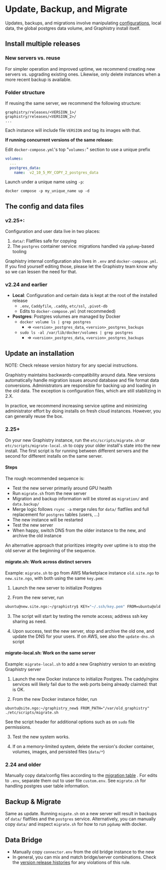# Update, Backup, and Migrate

Updates, backups, and migrations involve manipulating [configurations](../app-config/configure.md), local data, the global postgres data volume, and Graphistry install itself.

## Install multiple releases

### New servers vs. reuse

For simpler operation and improved uptime, we recommend creating new servers vs. upgrading existing ones. Likewise, only delete instances when a more recent backup is available.


### Folder structure

If reusing the same server, we recommend the following structure:

```
graphistry/releases/<VERSION_1>/
graphistry/releases/<VERSION_2>/
...
```

Each instance will include file `VERSION` and tag its images with that.


**If running concurrent versions of the same release:**

Edit `docker-compose.yml`'s top "`volumes:`" section to use a unique prefix

```yaml
volumes:
  ...
  postgres_data:
    name:  v2_10_5_MY_COPY_2_postgres_data
```

Launch under a unique name using `-p`:  

```
docker compose -p my_unique_name up -d
```

## The config and data files

### v2.25+:

Configuration and user data live in two places:

1. `data/`: Flatfiles safe for copying
2. The `postgres` container service: migrations handled via `pgdump`-based tooling

Graphistry internal configuration also lives in `.env` and `docker-compose.yml`. If you find yourself editing those, please let the Graphistry team know why so we can lessen the need for that.

### v2.24 and earlier

* **Local**:  Configuration and certain data is kept at the root of the installed release 
  * `.env`, `Caddyfile`, `.caddy`, `etc/ssl`, `.pivot-db`
  * Edits to `docker-compose.yml` (not recommeded)
* **Postgres**: Postgres volumes are managed by Docker
  * `docker volume ls | grep postgres` 
      * => `<version>_postgres_data`, `<version>_postgres_backups`
  * `sudo ls -al /var/lib/docker/volumes | grep postgres`
      * => `<version>_postgres_data`, `<version>_postgres_backups`

## Update an installation

NOTE: Check release version history for any special instructions.

Graphistry maintains backwards-compatibility around data. New versions automatically handle migration issues around database and file format data conversions. Administrators are responsible for backing up and loading in the old data. The exception is configuration files, which are still stabilizing in 2.X.

In practice, we recommend increasing service uptime and minimizing administrator effort by doing installs on fresh cloud instances. However, you can generally reuse the box.

### 2.25+

On your new Graphistry instance, run the `etc/scripts/migrate.sh` or `etc/scripts/migrate-local.sh` to copy your older install's state into the new install. The first script is for running between different servers and the second for different installs on the same server.

#### Steps

The rough recommended sequence is:

  * Test the new server primarily around GPU health
  * Run `migrate.sh` from the new server
  * Migration and backup information will be stored as `migration/` and `data.backup/`
  * Merge logic follows `rsync -a` merge rules for `data/` flatfiles and full replacement for `postgres` tables (users, ...)
  * The new instance will be restarted
  * Test the new server
  * When happy, switch DNS from the older instance to the new, and archive the old instance

An alternative approach that prioritizes integrity over uptime is to stop the old server at the beginning of the sequence.

#### migrate.sh: Work across distinct servers


Example: `migrate.sh` to go from AWS Marketplace instance `old.site.ngo` to `new.site.ngo`, with both using the same `key.pem`:

1. Launch the new server to initialize Postgres

2. From the new server, run 

```bash
ubuntu@new.site.ngo:~/graphistry$ KEY="~/.ssh/key.pem" FROM=ubuntu@old.site.ngo TO=ubuntu@new.site.ngo ./etc/scripts/migrate.sh
```

3. The script will start by testing the remote access; address ssh key sharing as need.


4. Upon success, test the new server, stop and archive the old one, and update the DNS for your users. If on AWS, see also the `update-dns.sh` script


#### migrate-local.sh: Work on the same server

Example: `migrate-local.sh` to add a new Graphistry version to an existing Graphistry server

1. Launch the new Docker instance to initialize Postgres. The caddy/nginx services will likely fail due to the web ports being already claimed: that is OK.

2.  From the new Docker instance folder, run

```
ubuntu@site.ngo:~/graphistry_new$ FROM_PATH="/var/old_graphistry" ./etc/scripts/migrate.sh
```

See the script header for additional options such as on `sudo` file permissions.

3. Test the new system works.

4. If on a memory-limited system, delete the version's docker container, volumes, images, and persisted files (`data/*`)



### 2.24 and older

Manually copy data/config files according to the [migration table](https://graphistry.zendesk.com/hc/en-us/articles/360035207474) . For edits to `.env`, separate them out to user file `custom.env`. See `migrate.sh` for handling postgres user table information.

## Backup & Migrate

Same as update. Running `migate.sh` on a new server will result in backups of `data/` flatfiles and the `postgres` service. Alternatively, you can manually copy `data/` and inspect `migrate.sh` for how to run `pgdump` with docker.

## Data Bridge

* Manually copy `connector.env` from the old bridge instance to the new
* In general, you can mix and match bridge/server combinations. Check the [version release histories](https://graphistry.zendesk.com/hc/en-us/articles/360033184174-Enterprise-Release-List-Downloads) for any violations of this rule.

